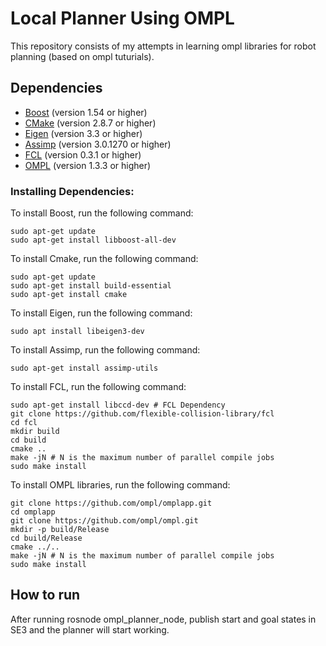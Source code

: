 # Local Planner Using OMPL
This repository consists of my attempts in learning ompl libraries for robot planning (based on ompl tuturials). 


## Dependencies

* [Boost](http://www.boost.org) (version 1.54 or higher)
* [CMake](http://www.cmake.org) (version 2.8.7 or higher)
* [Eigen](http://eigen.tuxfamily.org) (version 3.3 or higher)
* [Assimp](http://assimp.org) (version 3.0.1270 or higher)
* [FCL](https://github.com/flexible-collision-library/fcl) (version 0.3.1 or higher)
* [OMPL](https://github.com/ompl/ompl) (version 1.3.3 or higher)


### Installing Dependencies:

To install Boost, run the following command:

```
sudo apt-get update
sudo apt-get install libboost-all-dev
```

To install Cmake, run the following command:

```
sudo apt-get update
sudo apt-get install build-essential
sudo apt-get install cmake
```

To install Eigen, run the following command:

```
sudo apt install libeigen3-dev
```

To install Assimp, run the following command:

```
sudo apt-get install assimp-utils
```

To install FCL, run the following command:

```
sudo apt-get install libccd-dev # FCL Dependency
git clone https://github.com/flexible-collision-library/fcl
cd fcl
mkdir build
cd build
cmake ..
make -jN # N is the maximum number of parallel compile jobs
sudo make install
```

To install OMPL libraries, run the following command:

```
git clone https://github.com/ompl/omplapp.git
cd omplapp
git clone https://github.com/ompl/ompl.git
mkdir -p build/Release
cd build/Release
cmake ../..
make -jN # N is the maximum number of parallel compile jobs
sudo make install
```

## How to run

After running rosnode ompl_planner_node, publish start and goal states in SE3 and the planner will start working.

